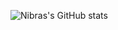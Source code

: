 ![Nibras's GitHub stats](https://github-readme-stats.vercel.app/api?username=dev4ult&show_icons=true&theme=cobalt)
